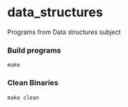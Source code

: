# data_structures
Programs from Data structures subject

### Build programs
`make`

### Clean Binaries
`make clean`
